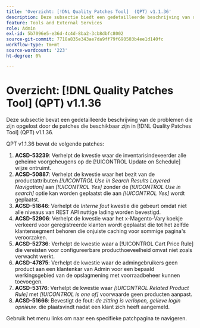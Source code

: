 ```yaml
---
title: 'Overzicht: [!DNL Quality Patches Tool]  (QPT) v1.1.36'
description: Deze subsectie biedt een gedetailleerde beschrijving van de problemen die zijn opgelost door de patches die beschikbaar zijn in  [!DNL Quality Patches Tool]  (QPT) v1.1.36.
feature: Tools and External Services
role: Admin
exl-id: 5b7096e5-e36d-4c4d-8ba2-3cb8dbfc8002
source-git-commit: 7718a835e343ae7da9ff79f690503b4ee1d140fc
workflow-type: tm+mt
source-wordcount: '223'
ht-degree: 0%

---
```


# Overzicht: [!DNL Quality Patches Tool] (QPT) v1.1.36

Deze subsectie bevat een gedetailleerde beschrijving van de problemen die zijn opgelost door de patches die beschikbaar zijn in [!DNL Quality Patches Tool] (QPT) v1.1.36.

QPT v1.1.36 bevat de volgende patches:

1. **ACSD-53239**: Verhelpt de kwestie waar de inventarisindexeerder alle geheime voorgeheugens op de [!UICONTROL Update on Schedule] wijze ontruimt.
1. **ACSD-50887**: Verhelpt de kwestie waar het bezit van de productattributen *[!UICONTROL Use in Search Results Layered Navigation]* aan *[!UICONTROL Yes]* zonder de *[!UICONTROL Use in search]* optie kan worden geplaatst die aan *[!UICONTROL Yes]* wordt geplaatst.
1. **ACSD-51846**: Verhelpt de *Interne fout* kwestie die gebeurt omdat niet alle niveaus van REST API nuttige lading worden bevestigd.
1. **ACSD-52906**: Verhelpt de kwestie waar het x-Magento-Vary koekje verkeerd voor geregistreerde klanten wordt geplaatst die tot het zelfde klantensegment behoren die onjuiste caching voor sommige pagina&#39;s veroorzaken.
1. **ACSD-52736**: Verhelpt de kwestie waar a [!UICONTROL Cart Price Rule] die vereisten voor configureerbare producthoeveelheid omvat niet zoals verwacht werkt.
1. **ACSD-47875**: Verhelpt de kwestie waar de admingebruikers geen product aan een klantenkar van Admin voor een bepaald werkingsgebied van de opslagmening met voorraadbeheer kunnen toevoegen.
1. **ACSD-53176**: Verhelpt de kwestie waar *[!UICONTROL Related Product Rule]* met *[!UICONTROL is one of]* voorwaarde geen producten aanpast.
1. **ACSD-51666**: Bevestigt de fout: *de zitting is verlopen, gelieve login opnieuw.* die plaatsvindt nadat een klant zich heeft aangemeld.

Gebruik het menu links om naar een specifieke patchpagina te navigeren.
